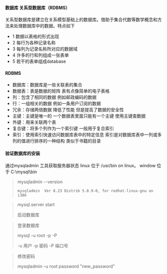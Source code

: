 #### 数据库 关系型数据库（RDBMS）

关系型数据库是建立在关系模型基础上的数据库。借助于集合代数等数学概念和方法来处理数据库中的数据。特点如下

* 1 数据以表格的形式出现
* 2 每行为各种记录名称
* 3 每列为记录名称所对应的数据域
* 4 许多的行和列组成一张表单
* 5 若干的表单组成database



#### RDBMS

* 数据库：数据库是一些关联表的集合
* 数据表：表是数据的矩阵 表有点像简单的电子表格
* 列：包含了相同的数据 例如邮政编码的数据
* 行：一组相关的数据 例如一条用户订阅的数据
* 冗余：存储两倍数据 降低了性能 但是提高了数据的安全性
* 主键：主键是唯一的 一个数据表里面只能有一个主键 使用主键查数据
* 外键：用来关联两个表
* 复合键：将多个列作为一个索引键 一般用于复合索引
* 索引：使用索引快速访问数据库表中的特定信息 索引是对数据库表中一列或多列的值进行排序的一种结构 类似于书籍的目录



#### 验证数据库的安装

通过mysqladmin 工具获取服务器状态 linux 位于 /usr/bin on linux。 window 位于 C:\mysql\bin

>mysqladmin --version
>
>```
>mysqladmin  Ver 8.23 Distrib 5.0.9-0, for redhat-linux-gnu on i386
>```



> mysql.server start
>
> 启动数据库



> 登录数据库
>
> mysql -u root -p -P
>
> -u 用户 -p 密码 -P 端口号



> 修改密码
>
> mysqladmin -u root password "new_password"









































